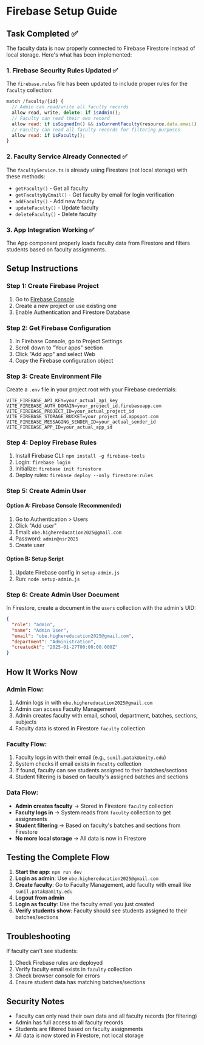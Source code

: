 # Firebase Setup Guide

## Task Completed ✅

The faculty data is now properly connected to Firebase Firestore instead of local storage. Here's what has been implemented:

### 1. Firebase Security Rules Updated ✅

The `firebase.rules` file has been updated to include proper rules for the `faculty` collection:

```javascript
match /faculty/{id} {
  // Admin can read/write all faculty records
  allow read, write, delete: if isAdmin();
  // Faculty can read their own record
  allow read: if isSignedIn() && isCurrentFaculty(resource.data.email);
  // Faculty can read all faculty records for filtering purposes
  allow read: if isFaculty();
}
```

### 2. Faculty Service Already Connected ✅

The `facultyService.ts` is already using Firestore (not local storage) with these methods:
- `getFaculty()` - Get all faculty
- `getFacultyByEmail()` - Get faculty by email for login verification
- `addFaculty()` - Add new faculty
- `updateFaculty()` - Update faculty
- `deleteFaculty()` - Delete faculty

### 3. App Integration Working ✅

The App component properly loads faculty data from Firestore and filters students based on faculty assignments.

## Setup Instructions

### Step 1: Create Firebase Project

1. Go to [Firebase Console](https://console.firebase.google.com/)
2. Create a new project or use existing one
3. Enable Authentication and Firestore Database

### Step 2: Get Firebase Configuration

1. In Firebase Console, go to Project Settings
2. Scroll down to "Your apps" section
3. Click "Add app" and select Web
4. Copy the Firebase configuration object

### Step 3: Create Environment File

Create a `.env` file in your project root with your Firebase credentials:

```env
VITE_FIREBASE_API_KEY=your_actual_api_key
VITE_FIREBASE_AUTH_DOMAIN=your_project_id.firebaseapp.com
VITE_FIREBASE_PROJECT_ID=your_actual_project_id
VITE_FIREBASE_STORAGE_BUCKET=your_project_id.appspot.com
VITE_FIREBASE_MESSAGING_SENDER_ID=your_actual_sender_id
VITE_FIREBASE_APP_ID=your_actual_app_id
```

### Step 4: Deploy Firebase Rules

1. Install Firebase CLI: `npm install -g firebase-tools`
2. Login: `firebase login`
3. Initialize: `firebase init firestore`
4. Deploy rules: `firebase deploy --only firestore:rules`

### Step 5: Create Admin User

#### Option A: Firebase Console (Recommended)
1. Go to Authentication > Users
2. Click "Add user"
3. Email: `obe.highereducation2025@gmail.com`
4. Password: `admin@nsr2025`
5. Create user

#### Option B: Setup Script
1. Update Firebase config in `setup-admin.js`
2. Run: `node setup-admin.js`

### Step 6: Create Admin User Document

In Firestore, create a document in the `users` collection with the admin's UID:

```json
{
  "role": "admin",
  "name": "Admin User",
  "email": "obe.highereducation2025@gmail.com",
  "department": "Administration",
  "createdAt": "2025-01-27T00:00:00.000Z"
}
```

## How It Works Now

### Admin Flow:
1. Admin logs in with `obe.highereducation2025@gmail.com`
2. Admin can access Faculty Management
3. Admin creates faculty with email, school, department, batches, sections, subjects
4. Faculty data is stored in Firestore `faculty` collection

### Faculty Flow:
1. Faculty logs in with their email (e.g., `sunil.patak@amity.edu`)
2. System checks if email exists in `faculty` collection
3. If found, faculty can see students assigned to their batches/sections
4. Student filtering is based on faculty's assigned batches and sections

### Data Flow:
- **Admin creates faculty** → Stored in Firestore `faculty` collection
- **Faculty logs in** → System reads from `faculty` collection to get assignments
- **Student filtering** → Based on faculty's batches and sections from Firestore
- **No more local storage** → All data is now in Firestore

## Testing the Complete Flow

1. **Start the app**: `npm run dev`
2. **Login as admin**: Use `obe.highereducation2025@gmail.com`
3. **Create faculty**: Go to Faculty Management, add faculty with email like `sunil.patak@amity.edu`
4. **Logout from admin**
5. **Login as faculty**: Use the faculty email you just created
6. **Verify students show**: Faculty should see students assigned to their batches/sections

## Troubleshooting

If faculty can't see students:
1. Check Firebase rules are deployed
2. Verify faculty email exists in `faculty` collection
3. Check browser console for errors
4. Ensure student data has matching batches/sections

## Security Notes

- Faculty can only read their own data and all faculty records (for filtering)
- Admin has full access to all faculty records
- Students are filtered based on faculty assignments
- All data is now stored in Firestore, not local storage

